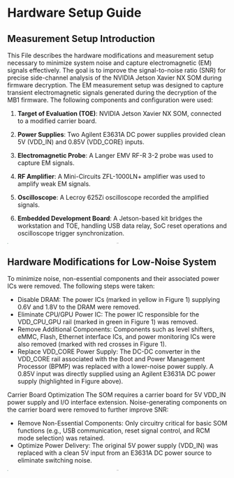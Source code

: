 # Hardware Setup Guide
## Measurement Setup Introduction
This File describes the hardware modifications and measurement setup necessary to minimize system noise and capture electromagnetic (EM) signals effectively. The goal is to improve the signal-to-noise ratio (SNR) for precise side-channel analysis of the NVIDIA Jetson Xavier NX SOM during firmware decryption. The EM measurement setup was designed to capture transient electromagnetic signals generated during the decryption of the MB1 firmware. The following components and configuration were used:
1. **Target of Evaluation (TOE)**: NVIDIA Jetson Xavier NX SOM, connected to a modified carrier board.

2. **Power Supplies**: Two Agilent E3631A DC power supplies provided clean 5V (VDD_IN) and 0.85V (VDD_CORE) inputs.

3. **Electromagnetic Probe**: A Langer EMV RF-R 3-2 probe was used to capture EM signals.

4. **RF Amplifier**: A Mini-Circuits ZFL-1000LN+ amplifier was used to amplify weak EM signals.

5. **Oscilloscope**: A Lecroy 625Zi oscilloscope recorded the amplified signals.

6. **Embedded Development Board**: A Jetson-based kit bridges the workstation and TOE, handling USB data relay, SoC reset operations and oscilloscope trigger synchronization.

<div style="text-align:center">
<img src="./image/setup.svg" alt="probe" style="zoom:10%; display: block; margin: 0 auto;" /></div>

## Hardware Modifications for Low-Noise System
To minimize noise, non-essential components and their associated power ICs were removed. The following steps were taken:
- Disable DRAM: The power ICs (marked in yellow in Figure 1) supplying 0.6V and 1.8V to the DRAM were removed.
- Eliminate CPU/GPU Power IC: The power IC responsible for the VDD_CPU_GPU rail (marked in green in Figure 1) was removed.
- Remove Additional Components: Components such as level shifters, eMMC, Flash, Ethernet interface ICs, and power monitoring ICs were also removed (marked with red crosses in Figure 1).
- Replace VDD_CORE Power Supply: The DC-DC converter in the VDD_CORE rail associated with the Boot and Power Management Processor (BPMP) was replaced with a lower-noise power supply. A 0.85V input was directly supplied using an Agilent E3631A DC power supply (highlighted in Figure above).

Carrier Board Optimization
The SOM requires a carrier board for 5V VDD_IN power supply and I/O interface extension. Noise-generating components on the carrier board were removed to further improve SNR:
- Remove Non-Essential Components: Only circuitry critical for basic SOM functions (e.g., USB communication, reset signal control, and RCM mode selection) was retained.
- Optimize Power Delivery: The original 5V power supply (VDD_IN) was replaced with a clean 5V input from an E3631A DC power source to eliminate switching noise.
<div style="text-align:center">
<img src="./image/probe.JPG" alt="probe" style="zoom:10%; display: block; margin: 0 auto;" />
</div>
